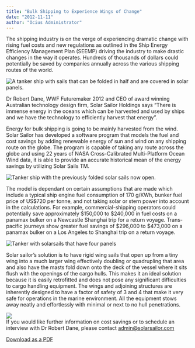 ```yaml
---
title: "Bulk Shipping to Experience Wings of Change"
date: "2012-11-11"
author: "Ocius Administrator"
---
```


The shipping industry is on the verge of experiencing dramatic change with rising fuel costs and new regulations as outlined in the Ship Energy Efficiency Management Plan (SEEMP) driving the industry to make drastic changes in the way it operates. Hundreds of thousands of dollars could potentially be saved by companies annually across the various shipping routes of the world.

![A tanker ship with sails that can be folded in half and are covered in solar panels. ](http://www.solarsailor.com/wp-content/uploads/2012/11/folded.jpg "Sails can be folded in half")

Dr Robert Dane, WWF Futuremaker 2012 and CEO of award winning Australian technology design firm, Solar Sailor Holdings says “There is immense energy in the oceans which can be harvested and used by ships and we have the technology to efficiently harvest that energy”.

Energy for bulk shipping is going to be mainly harvested from the wind. Solar Sailor has developed a software program that models the fuel and cost savings by adding renewable energy of sun and wind on any shipping route on the globe. The program is capable of taking any route across the globe and using 22 years of NASA Cross-Calibrated Multi-Platform Ocean Wind data, it is able to provide an accurate historical mean of the energy savings by utilizing Solar Sails TM.

![Tanker ship with the previously folded solar sails now open. ](http://www.solarsailor.com/wp-content/uploads/2012/11/open.jpg "Folded solar sails now open.")

The model is dependant on certain assumptions that are made which include a typical ship engine fuel consumption of 170 g/KWh, bunker fuel price of US$720 per tonne, and not taking solar or stern power into account in the calculations. For example, commercial-shipping operators could potentially save approximately $150,000 to $240,000 in fuel costs on a panamax bulker on a Newcastle Shanghai trip for a return voyage. Trans-pacific journeys show greater fuel savings of $296,000 to $473,000 on a panamax bulker on a Los Angeles to Shanghai trip on a return voyage.

![Tanker with solarsails that have four panels](http://www.solarsailor.com/wp-content/uploads/2012/11/split.jpg "Four panels")

Solar sailor’s solution is to have rigid wing sails that open up from a tiny wing into a much larger wing effectively doubling or quadrupling that area and also have the masts fold down onto the deck of the vessel where it sits flush with the openings of the cargo hulls. This makes it an ideal solution because it is easily retrofitted and does not pose any significant difficulties to cargo handling equipment. The wings and adjoining structures are inherently designed to have a factor of safety of 3 and 4 that make it very safe for operations in the marine environment. All the equipment stows away neatly and effortlessly with minimal or next to no hull penetrations.

![](http://solarsailor.com/wp-content/uploads/2012/11/WingsofChange.jpg)  
If you would like further information on cost savings or to schedule an interview with Dr Robert Dane, please contact [admin@solarsailor.com](mailto:admin@solarsailor.com)

[Download as a PDF](http://www.solarsailor.com/wp-content/uploads/2013/09/PressReleaseWingsofChange.pdf)
